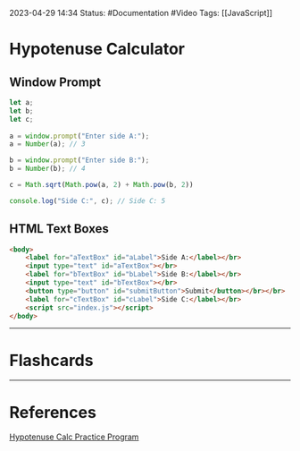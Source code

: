 2023-04-29 14:34
Status: #Documentation #Video 
Tags: [[JavaScript]]

# Hypotenuse Calculator

## Window Prompt

```javascript
let a;
let b;
let c;
 
a = window.prompt("Enter side A:");
a = Number(a); // 3

b = window.prompt("Enter side B:");
b = Number(b); // 4

c = Math.sqrt(Math.pow(a, 2) + Math.pow(b, 2))

console.log("Side C:", c); // Side C: 5
```

## HTML Text Boxes

```html
<body>
    <label for="aTextBox" id="aLabel">Side A:</label></br>
    <input type="text" id="aTextBox"></br>
    <label for="bTextBox" id="bLabel">Side B:</label></br>
    <input type="text" id="bTextBox"></br>
    <button type="button" id="submitButton">Submit</button></br></br>
    <label for="cTextBox" id="cLabel">Side C:</label></br>
    <script src="index.js"></script>
</body>
```







___
# Flashcards



---
# References
[Hypotenuse Calc Practice Program](https://www.youtube.com/watch?v=8dWL3wF_OMw&list=PL3k5VlZzpQyEz03mNlmU50YcIJ6vEDz95&index=1&t=2212s)
